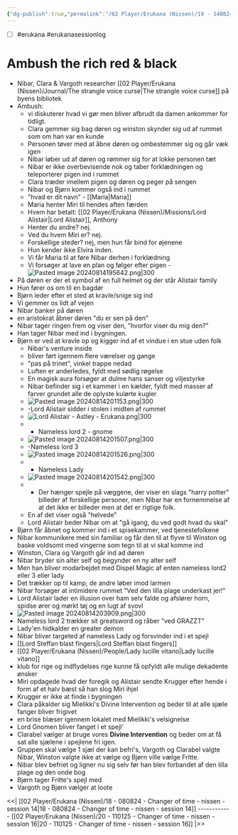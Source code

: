 ```yaml
---
{"dg-publish":true,"permalink":"/02 Player/Erukana (Nissen)/19 - 140824- Changer of time - nissen -  session 15/"}
---
```



- [ ] #erukana #erukanasessionlog 

# Ambush the rich red & black 

- Nibar, Clara & Vargoth researcher  [[02 Player/Erukana (Nissen)/Journal/The strangle voice curse\|The strangle voice curse]] på byens bibliotek 
- Ambush: 
	- vi diskuterer hvad vi gør men bliver afbrudt da damen ankommer for tidligt.
	- Clara gemmer sig bag døren og winston skynder sig ud af rummet som om han var en kunde
	- Personen tøver med at åbne døren og ombestemmer sig og går væk igen 
	- Nibar løber ud af døren og rømmer sig for at lokke personen tæt 
	- Nibar er ikke overbevisende nok og taber forklædningen og teleporterer pigen ind i rummet 
	- Clara træder imellem pigen og døren og peger på sengen 
	- Nibar og Bjørn kommer også ind i rummet 
	- "hvad er dit navn" - [[Maria\|Maria]] 
	- Maria henter Miri til hendes aften færden 
	- Hvem har betalt: [[02 Player/Erukana (Nissen)/Missions/Lord Alistair\|Lord Alistair]], Anthony 
	- Henter du andre? nej.
	- Ved du hvem Miri er? nej.
	- Forskellige steder? nej, men hun får bind for øjenene
	- Hun kender ikke Elvira inden. 
	- Vi får Maria til at føre Nibar derhen i forklædning 
	- Vi forsøger at lave en plan og følger efter pigen 
-![Pasted image 20240814195642.png|300](/img/user/10%20Attachments/Pasted%20image%2020240814195642.png)
- På døren er der et symbol af en full helmet og der står Alistair family 
- Hun fører os om til en bagdør
- Bjørn leder efter et sted at kravle/snige sig ind 
- Vi gemmer os lidt af vejen
- Nibar banker på døren
- en aristokrat åbner døren "du er sen på den"
- Nibar tager ringen frem og viser den, "hvorfor viser du mig den?"
- Han tager Nibar med ind i bygningen. 
- Bjørn er ved at kravle op og kigger ind af et vindue i en stue uden folk 
	- Nibar's venture inside 
	- bliver ført igennem flere værelser og gange 
	- "pas på trinet", vinkel trappe nedad 
	- Luften er anderledes, fyldt med sødlig røgelse 
	- En magisk aura forsøger at dulme hans sanser og viljestyrke 
	- Nibar befinder sig i et kammer i en kælder, fyldt med masser af farver grundet alle de oplyste kulørte kugler 
	- ![Pasted image 20240814201153.png|300](/img/user/10%20Attachments/Pasted%20image%2020240814201153.png)
	- -Lord Alistair sidder i stolen i midten af rummet 
	- ![Lord Alistair - Astley - Erukana.png|300](/img/user/10%20Attachments/Lord%20Alistair%20-%20Astley%20-%20Erukana.png)
	- - Nameless lord 2 - gnome 
	- ![Pasted image 20240814201507.png|300](/img/user/10%20Attachments/Pasted%20image%2020240814201507.png)
	- -Nameless lord 3 
	- ![Pasted image 20240814201526.png|300](/img/user/10%20Attachments/Pasted%20image%2020240814201526.png)
	- - Nameless Lady 
	- ![Pasted image 20240814201542.png|300](/img/user/10%20Attachments/Pasted%20image%2020240814201542.png)
	- - Der hænger spejle på væggene, der viser en slags "harry potter" billeder af forskellige personer, men Nibar har en fornemmelse af at det ikke er billeder men at det er rigtige folk. 
	- En af det viser også "helvede" 
	- Lord Alistair beder Nibar om at "gå igang, du ved godt hvad du skal"
- Bjørn får åbnet og kommer ind i et spisekammer, ved tjenestefolkene 
- Nibar kommunikere med sin familiar og får den til at flyve til Winston og baske voldsomt med vingerne som tegn til at vi skal komme ind 
- Winston, Clara og Vargoth går ind ad døren 
- Nibar bryder sin alter self og begynder en ny alter self
- Men han bliver modarbejdet med Dispel Magic af enten nameless lord2 eller 3 eller lady 
- Det trækker op til kamp, de andre løber imod larmen 
- Nibar forsøger at intimidere rummet "Ved den lilla plage underkast jer!"
- Lord Alistair lader en illusion over ham selv falde og afslører horn, spidse ører og mørkt tøj og en lugt af svovl 
- ![Pasted image 20240814203909.png|300](/img/user/10%20Attachments/Pasted%20image%2020240814203909.png)
- Nameless lord 2 trækker sit greatsword og råber "ved GRAZZT"
- Lady'en hidkalder en greater demon 
- Nibar bliver targeted af nameless Lady og forsvinder ind i et spejl 
- [[Lord Steffan blast fingers\|Lord Steffan blast fingers]] 
- [[02 Player/Erukana (Nissen)/People/Lady lucille vitano\|Lady lucille vitano]] 
- klub for rige og indflydelses rige kunne få opfyldt alle mulige dekadente ønsker 
- Miri opdagede hvad der foregik og Alistair sendte Krugger efter hende i form af et halv bæst så han slog Miri ihjel 
- Krugger er ikke at finde i bygningen 
- Clara påkalder sig Mielikki's Divine Intervention og beder til at alle sjæle fanger bliver frigivet 
- en brise blæser igennem lokalet med Mielikki's velsignelse
- Lord Gnomen bliver fanget i et spejl'
- Clarabel vælger at bruge vores **Divine Intervention** og beder om at få sat alle sjælene i spejlene fri igen. 
- Gruppen skal vælge 1 sjæl der kan befri's, Vargoth og Clarabel valgte Nibar, Winston valgte ikke at vælge og Bjørn ville vælge Fritte. 
- Nibar blev befriet og ligner nu sig selv før han blev forbandet af den lilla plage og den onde bog 
- Bjørn tager Fritte's spejl med 
- Vargoth og Bjørn vælger at loote 

<<| [[02 Player/Erukana (Nissen)/18 - 080824 - Changer of time - nissen - session 14\|18 - 080824 - Changer of time - nissen - session 14]] ------------ [[02 Player/Erukana (Nissen)/20 - 110125 - Changer of time - nissen - session 16\|20 - 110125 - Changer of time - nissen - session 16]] |>>